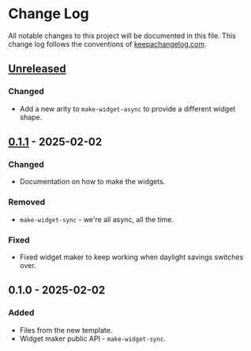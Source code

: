 # Change Log
All notable changes to this project will be documented in this file. This change log follows the conventions of [keepachangelog.com](http://keepachangelog.com/).

## [Unreleased]
### Changed
- Add a new arity to `make-widget-async` to provide a different widget shape.

## [0.1.1] - 2025-02-02
### Changed
- Documentation on how to make the widgets.

### Removed
- `make-widget-sync` - we're all async, all the time.

### Fixed
- Fixed widget maker to keep working when daylight savings switches over.

## 0.1.0 - 2025-02-02
### Added
- Files from the new template.
- Widget maker public API - `make-widget-sync`.

[Unreleased]: https://sourcehost.site/your-name/opencv-test-clj/compare/0.1.1...HEAD
[0.1.1]: https://sourcehost.site/your-name/opencv-test-clj/compare/0.1.0...0.1.1
